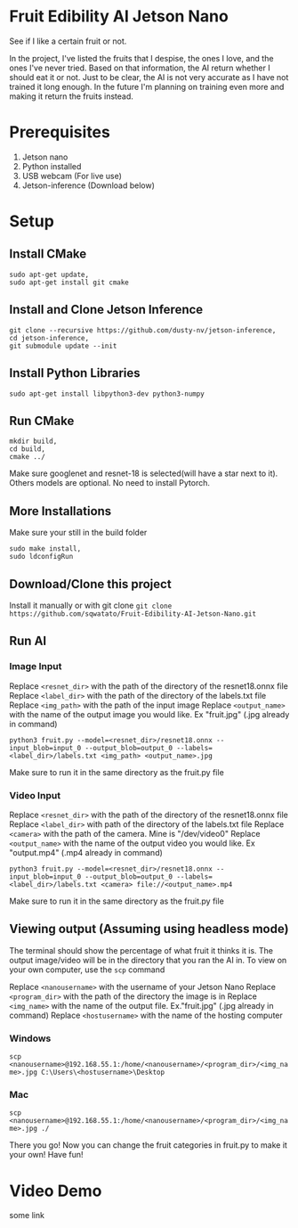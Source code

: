 # Fruit Edibility AI Jetson Nano
See if I like a certain fruit or not.

In the project, I've listed the fruits that I despise, the ones I love, and the ones I've never tried. Based on that information, the AI return whether I should eat it or not. Just to be clear, the AI is not very accurate as I have not trained it long enough. In the future I'm planning on training even more and making it return the fruits instead.

# Prerequisites

1. Jetson nano
2. Python installed
3. USB webcam (For live use)
4. Jetson-inference (Download below)


# Setup

## Install CMake

```
sudo apt-get update,
sudo apt-get install git cmake
```

## Install and Clone Jetson Inference

```
git clone --recursive https://github.com/dusty-nv/jetson-inference,
cd jetson-inference,
git submodule update --init
```

## Install Python Libraries

`sudo apt-get install libpython3-dev python3-numpy`

## Run CMake

```
mkdir build,
cd build,
cmake ../
```
Make sure googlenet and resnet-18 is selected(will have a star next to it).
Others models are optional. No need to install Pytorch.

## More Installations

Make sure your still in the build folder

```
sudo make install,
sudo ldconfigRun
```

## Download/Clone this project

Install it manually or with git clone
`git clone https://github.com/sqwatato/Fruit-Edibility-AI-Jetson-Nano.git`


## Run AI

### Image Input

Replace `<resnet_dir>` with the path of the directory of the resnet18.onnx file
Replace `<label_dir>` with the path of the directory of the labels.txt file
Replace `<img_path>` with the path of the input image
Replace `<output_name>` with the name of the output image you would like. Ex "fruit.jpg" (.jpg already in command)

`python3 fruit.py --model=<resnet_dir>/resnet18.onnx --input_blob=input_0 --output_blob=output_0 --labels=<label_dir>/labels.txt <img_path> <output_name>.jpg`

Make sure to run it in the same directory as the fruit.py file

### Video Input

Replace `<resnet_dir>` with the path of the directory of the resnet18.onnx file
Replace `<label_dir>` with path of the directory of the labels.txt file
Replace `<camera>` with the path of the camera. Mine is "/dev/video0"
Replace `<output_name>` with the name of the output video you would like. Ex "output.mp4" (.mp4 already in command)

`python3 fruit.py --model=<resnet_dir>/resnet18.onnx --input_blob=input_0 --output_blob=output_0 --labels=<label_dir>/labels.txt <camera> file://<output_name>.mp4`

Make sure to run it in the same directory as the fruit.py file

## Viewing output (Assuming using headless mode)

The terminal should show the percentage of what fruit it thinks it is.
The output image/video will be in the directory that you ran the AI in.
To view on your own computer, use the `scp` command

Replace `<nanousername>` with the username of your Jetson Nano
Replace `<program_dir>` with the path of the directory the image is in
Replace `<img_name>` with the name of the output file. Ex."fruit.jpg" (.jpg already in command)
Replace `<hostusername>` with the name of the hosting computer

### Windows

`scp <nanousername>@192.168.55.1:/home/<nanousername>/<program_dir>/<img_name>.jpg C:\Users\<hostusername>\Desktop`

### Mac

`scp <nanousername>@192.168.55.1:/home/<nanousername>/<program_dir>/<img_name>.jpg ./`

There you go! Now you can change the fruit categories in fruit.py to make it your own! Have fun!

# Video Demo

some link